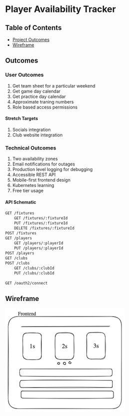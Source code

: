 # Player Availability Tracker

## Table of Contents

- [Project Outcomes](#outcomes)
- [Wireframe](#wireframe)

## Outcomes

### User Outcomes

1. Get team sheet for a particular weekend
2. Get game day calendar
3. Get practice day calendar
4. Approximate traning numbers
5. Role based access permissions

#### Stretch Targets

1. Socials integration
2. Club website integration

### Technical Outcomes

1. Two availability zones
2. Email notifications for outages
3. Production level logging for debugging
4. Accessible REST API
5. Mobile-first frontend design
6. Kubernetes learning
7. Free tier usage

#### API Schematic

```
GET /fixtures
    GET /fixtures/:fixtureId
    PUT /fixtures/:fixtureId
    DELETE /fixtures/:fixtureId
POST /fixtures
GET /players
    GET /players/:playerId
    PUT /players/:playerId
POST /players
GET /clubs
POST /clubs
    GET /clubs/:clubId
    PUT /clubs/:clubId

GET /oauth2/connect  
```

## Wireframe

![wireframe mock](./docs/images/wireframe.png)